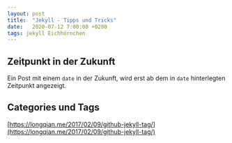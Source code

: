 ```yaml
---
layout: post
title:  "Jekyll - Tipps und Tricks"
date:   2020-07-12 7:00:00 +0200
tags: jekyll Eichhörnchen
---
```


## Zeitpunkt in der Zukunft
Ein Post mit einem `date` in der Zukunft, wird erst ab dem in `date` hinterlegten Zeitpunkt angezeigt.

## Categories und Tags
[https://longqian.me/2017/02/09/github-jekyll-tag/](https://longqian.me/2017/02/09/github-jekyll-tag/)